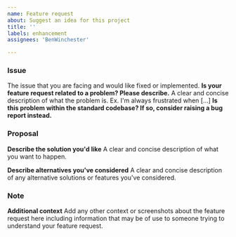 ```yaml
---
name: Feature request
about: Suggest an idea for this project
title: ''
labels: enhancement
assignees: 'BenWinchester'

---
```


### Issue
The issue that you are facing and would like fixed or implemented.
**Is your feature request related to a problem? Please describe.**
A clear and concise description of what the problem is. Ex. I'm always frustrated when [...]
**Is this problem within the standard codebase? If so, consider raising a bug report instead.**

### Proposal
**Describe the solution you'd like**
A clear and concise description of what you want to happen.

**Describe alternatives you've considered**
A clear and concise description of any alternative solutions or features you've considered.

### Note
**Additional context**
Add any other context or screenshots about the feature request here including information that may be of use to someone trying to understand your feature request.